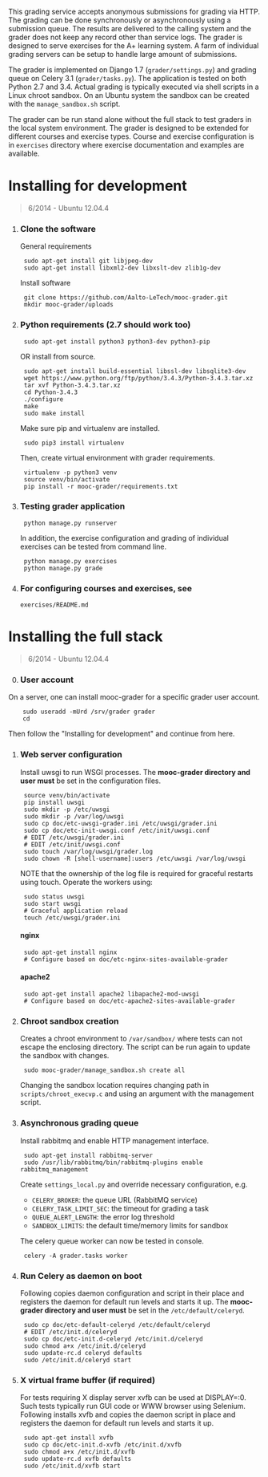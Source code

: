 This grading service accepts anonymous submissions for grading via HTTP. The
grading can be done synchronously or asynchronously using a submission queue.
The results are delivered to the calling system and the grader does not keep
any record other than service logs. The grader is designed to serve exercises
for the A+ learning system. A farm of individual grading servers can be setup
to handle large amount of submissions.

The grader is implemented on Django 1.7 (`grader/settings.py`) and grading
queue on Celery 3.1 (`grader/tasks.py`). The application is tested on both
Python 2.7 and 3.4. Actual grading is typically executed via shell scripts in
a Linux chroot sandbox. On an Ubuntu system the sandbox can be created with
the `manage_sandbox.sh` script.

The grader can be run stand alone without the full stack to test graders in
the local system environment. The grader is designed to be extended for
different courses and exercise types. Course and exercise configuration is in
`exercises` directory where exercise documentation and examples are available.

Installing for development
==========================

> 6/2014 - Ubuntu 12.04.4

1. ### Clone the software

	General requirements

		sudo apt-get install git libjpeg-dev
		sudo apt-get install libxml2-dev libxslt-dev zlib1g-dev

	Install software

		git clone https://github.com/Aalto-LeTech/mooc-grader.git
		mkdir mooc-grader/uploads

2. ### Python requirements (2.7 should work too)

		sudo apt-get install python3 python3-dev python3-pip

	OR install from source.

		sudo apt-get install build-essential libssl-dev libsqlite3-dev
		wget https://www.python.org/ftp/python/3.4.3/Python-3.4.3.tar.xz
		tar xvf Python-3.4.3.tar.xz
		cd Python-3.4.3
		./configure
		make
		sudo make install

	Make sure pip and virtualenv are installed.

		sudo pip3 install virtualenv

	Then, create virtual environment with grader requirements.

		virtualenv -p python3 venv
		source venv/bin/activate
		pip install -r mooc-grader/requirements.txt

3. ### Testing grader application

		python manage.py runserver

	In addition, the exercise configuration and grading of individual
	exercises can be tested from command line.

		python manage.py exercises
		python manage.py grade

4. ### For configuring courses and exercises, see

	`exercises/README.md`

Installing the full stack
=========================

> 6/2014 - Ubuntu 12.04.4

0. ### User account

On a server, one can install mooc-grader for a specific grader
user account.

		sudo useradd -mUrd /srv/grader grader
		cd

Then follow the "Installing for development" and continue from here.

1. ### Web server configuration

	Install uwsgi to run WSGI processes. The **mooc-grader directory
	and user must** be set in the configuration files.

		source venv/bin/activate
		pip install uwsgi
		sudo mkdir -p /etc/uwsgi
		sudo mkdir -p /var/log/uwsgi
		sudo cp doc/etc-uwsgi-grader.ini /etc/uwsgi/grader.ini
		sudo cp doc/etc-init-uwsgi.conf /etc/init/uwsgi.conf
		# EDIT /etc/uwsgi/grader.ini
		# EDIT /etc/init/uwsgi.conf
		sudo touch /var/log/uwsgi/grader.log
		sudo chown -R [shell-username]:users /etc/uwsgi /var/log/uwsgi

	NOTE that the ownership of the log file is required for graceful
	restarts using touch. Operate the workers using:

		sudo status uwsgi
		sudo start uwsgi
		# Graceful application reload
		touch /etc/uwsgi/grader.ini

	#### nginx

		sudo apt-get install nginx
		# Configure based on doc/etc-nginx-sites-available-grader

	#### apache2

		sudo apt-get install apache2 libapache2-mod-uwsgi
		# Configure based on doc/etc-apache2-sites-available-grader


2. ### Chroot sandbox creation

	Creates a chroot environment to `/var/sandbox/` where tests
	can not escape the enclosing directory. The script can be run
	again to update the sandbox with changes.

		sudo mooc-grader/manage_sandbox.sh create all

	Changing the sandbox location requires changing path in
	`scripts/chroot_execvp.c` and using an argument with the
	management script.

3. ### Asynchronous grading queue

	Install rabbitmq and enable HTTP management interface.

		sudo apt-get install rabbitmq-server
		sudo /usr/lib/rabbitmq/bin/rabbitmq-plugins enable rabbitmq_management

	Create `settings_local.py` and override necessary configuration, e.g.

	* `CELERY_BROKER`: the queue URL (RabbitMQ service)
	* `CELERY_TASK_LIMIT_SEC`: the timeout for grading a task
	* `QUEUE_ALERT_LENGTH`: the error log threshold
	* `SANDBOX_LIMITS`: the default time/memory limits for sandbox

	The celery queue worker can now be tested in console.

		celery -A grader.tasks worker

4. ### Run Celery as daemon on boot

	Following copies daemon configuration and script in their place
	and registers the daemon for default run levels and starts it up.
	The **mooc-grader directory and user must** be set in the
	`/etc/default/celeryd`.

		sudo cp doc/etc-default-celeryd /etc/default/celeryd
		# EDIT /etc/init.d/celeryd
		sudo cp doc/etc-init.d-celeryd /etc/init.d/celeryd
		sudo chmod a+x /etc/init.d/celeryd
		sudo update-rc.d celeryd defaults
		sudo /etc/init.d/celeryd start

5. ### X virtual frame buffer (if required)

	For tests requiring X display server xvfb can be used at DISPLAY=:0.
	Such tests typically run GUI code or WWW browser using Selenium.
	Following installs xvfb and copies the daemon script in place and
	registers the daemon for default run levels and starts it up.

		sudo apt-get install xvfb
		sudo cp doc/etc-init.d-xvfb /etc/init.d/xvfb
		sudo chmod a+x /etc/init.d/xvfb
		sudo update-rc.d xvfb defaults
		sudo /etc/init.d/xvfb start
